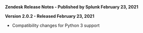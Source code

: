 **Zendesk Release Notes - Published by Splunk February 23, 2021**


**Version 2.0.2 - Released February 23, 2021**

* Compatibility changes for Python 3 support
